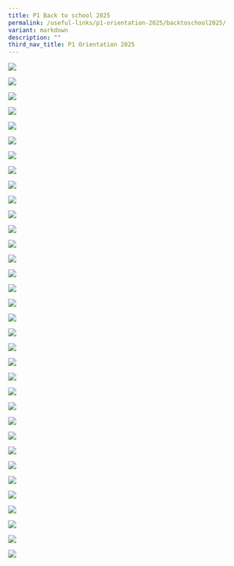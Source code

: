 ```yaml
---
title: P1 Back to school 2025
permalink: /useful-links/p1-orientation-2025/backtoschool2025/
variant: markdown
description: ""
third_nav_title: P1 Orientation 2025
---
```

![](/images/Slide3.jpg)

![](/images/Slide4.jpg)

![](/images/Slide5.jpg)

![](/images/Slide6.jpg)

![](/images/Slide7.jpg)

![](/images/Slide8.jpg)

![](/images/Slide9.jpg)

![](/images/Slide10.jpg)

![](/images/Slide11.jpg)

![](/images/Slide12.jpg)

![](/images/Slide13.jpg)

![](/images/Slide14.jpg)

![](/images/Slide15.jpg)

![](/images/Slide16.jpg)

![](/images/Slide17.jpg)

![](/images/Slide18.jpg)

![](/images/Slide19.jpg)

![](/images/Slide20.jpg)

![](/images/Slide21.jpg)

![](/images/Slide22.jpg)

![](/images/Slide23.jpg)

![](/images/Slide24.jpg)

![](/images/Slide25.jpg)

![](/images/Slide26.jpg)

![](/images/Slide27.jpg)

![](/images/Slide28.jpg)

![](/images/Slide29.jpg)

![](/images/Slide30.jpg)

![](/images/Slide31.jpg)

![](/images/Slide32.jpg)

![](/images/Slide33.jpg)

![](/images/Slide34.jpg)

![](/images/Slide35.jpg)

![](/images/Slide36.jpg)